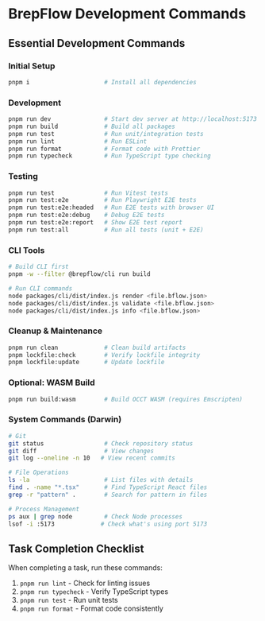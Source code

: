 # BrepFlow Development Commands

## Essential Development Commands

### Initial Setup
```bash
pnpm i                     # Install all dependencies
```

### Development
```bash
pnpm run dev               # Start dev server at http://localhost:5173
pnpm run build             # Build all packages
pnpm run test              # Run unit/integration tests
pnpm run lint              # Run ESLint
pnpm run format            # Format code with Prettier
pnpm run typecheck         # Run TypeScript type checking
```

### Testing
```bash
pnpm run test              # Run Vitest tests
pnpm run test:e2e          # Run Playwright E2E tests
pnpm run test:e2e:headed   # Run E2E tests with browser UI
pnpm run test:e2e:debug    # Debug E2E tests
pnpm run test:e2e:report   # Show E2E test report
pnpm run test:all          # Run all tests (unit + E2E)
```

### CLI Tools
```bash
# Build CLI first
pnpm -w --filter @brepflow/cli run build

# Run CLI commands
node packages/cli/dist/index.js render <file.bflow.json>
node packages/cli/dist/index.js validate <file.bflow.json>
node packages/cli/dist/index.js info <file.bflow.json>
```

### Cleanup & Maintenance
```bash
pnpm run clean             # Clean build artifacts
pnpm lockfile:check        # Verify lockfile integrity
pnpm lockfile:update       # Update lockfile
```

### Optional: WASM Build
```bash
pnpm run build:wasm        # Build OCCT WASM (requires Emscripten)
```

### System Commands (Darwin)
```bash
# Git
git status                 # Check repository status
git diff                   # View changes
git log --oneline -n 10   # View recent commits

# File Operations
ls -la                     # List files with details
find . -name "*.tsx"       # Find TypeScript React files
grep -r "pattern" .        # Search for pattern in files

# Process Management
ps aux | grep node         # Check Node processes
lsof -i :5173             # Check what's using port 5173
```

## Task Completion Checklist
When completing a task, run these commands:
1. `pnpm run lint` - Check for linting issues
2. `pnpm run typecheck` - Verify TypeScript types
3. `pnpm run test` - Run unit tests
4. `pnpm run format` - Format code consistently